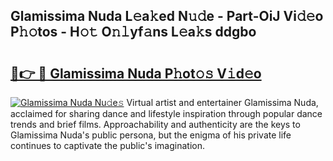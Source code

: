 ## Glamissima Nuda L𝚎a𝚔ed N𝚞𝚍e - Part-OiJ Vi𝚍𝚎o P𝚑𝚘tos - H𝚘𝚝 O𝚗𝚕yf𝚊ns L𝚎a𝚔s ddgbo

# <h2><a href="http://kf1c96o.oniu.top/?m=Glamissima+Nuda">🔗👉 🔴 Glamissima Nuda P𝚑ot𝚘𝚜 V𝚒d𝚎o</a></h2>

[![Glamissima Nuda Nu𝚍e𝚜](https://i.imgur.com/0qMVB7G.gif)](http://kf1c96o.oniu.top/?m=Glamissima+Nuda)
Virtual artist and entertainer Glamissima Nuda, acclaimed for sharing dance and lifestyle inspiration through popular dance trends and brief films. Approachability and authenticity are the keys to Glamissima Nuda's public persona, but the enigma of his private life continues to captivate the public's imagination.  
